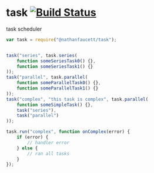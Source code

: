 task [![Build Status](https://travis-ci.org/nathanfaucett/task.svg?branch=master)](https://travis-ci.org/nathanfaucett/task)
=======

task scheduler


```javascript
var task = require("@nathanfaucett/task");


task("series", task.series(
    function someSeriesTask0() {},
    function someSeriesTask1() {}
));
task("parallel", task.parallel(
    function someParallelTask0() {},
    function someParallelTask1() {}
));
task("complex", "this task is complex", task.parallel(
    function someSimpleTask() {},
    task("series"),
    task("parallel")
));

task.run("complex", function onComplex(error) {
    if (error) {
        // handler error
    } else {
        // ran all tasks
    }
});
```

